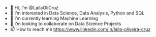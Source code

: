 - 👋 Hi, I’m @LailaOliCruz
- 👀 I’m interested in Data Science, Data Analysis, Python and SQL
- 🌱 I’m currently learning Machine Learning
- 💞️ I’m looking to collaborate on Data Science Projects
- 📫 How to reach me https://www.linkedin.com/in/laila-oliveira-cruz

<!---
LailaOliCruz/LailaOliCruz is a ✨ special ✨ repository because its `README.md` (this file) appears on your GitHub profile.
You can click the Preview link to take a look at your changes.
--->
